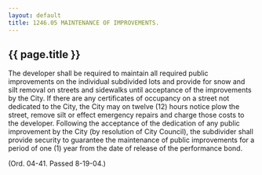 ```yaml
---
layout: default 
title: 1246.05 MAINTENANCE OF IMPROVEMENTS.
---
```


{{ page.title }}
----------------

The developer shall be required to maintain all required public
improvements on the individual subdivided lots and provide for snow and
silt removal on streets and sidewalks until acceptance of the
improvements by the City. If there are any certificates of occupancy on
a street not dedicated to the City, the City may on twelve (12) hours
notice plow the street, remove silt or effect emergency repairs and
charge those costs to the developer. Following the acceptance of the
dedication of any public improvement by the City (by resolution of City
Council), the subdivider shall provide security to guarantee the
maintenance of public improvements for a period of one (1) year from the
date of release of the performance bond.

(Ord. 04-41. Passed 8-19-04.)
